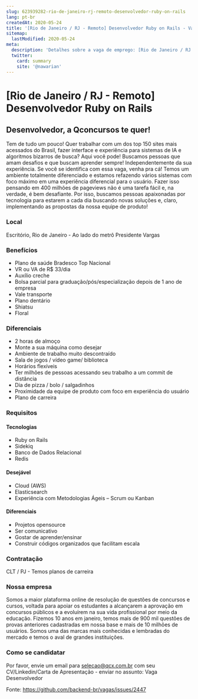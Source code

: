 ```yaml
---
slug: 623939282-rio-de-janeiro-rj-remoto-desenvolvedor-ruby-on-rails
lang: pt-br
createdAt: 2020-05-24
title: '[Rio de Janeiro / RJ - Remoto] Desenvolvedor Ruby on Rails - Vaga de Emprego'
sitemap:
  lastModified: 2020-05-24
meta:
  description: 'Detalhes sobre a vaga de emprego: [Rio de Janeiro / RJ - Remoto] Desenvolvedor Ruby on Rails'
  twitter:
    card: summary
    site: '@nawarian'
---
```


# [Rio de Janeiro / RJ - Remoto] Desenvolvedor Ruby on Rails

## Desenvolvedor, a Qconcursos te quer!
Tem de tudo um pouco! Quer trabalhar com um dos top 150 sites mais acessados do Brasil, fazer interface e experiência para sistemas de IA e algoritmos bizarros de busca? Aqui você pode!
Buscamos pessoas que amam desafios e que buscam aprender sempre! Independentemente da sua experiência.
Se você se identifica com essa vaga, venha pra cá! Temos um ambiente totalmente diferenciado e estamos refazendo vários sistemas com foco máximo em uma experiência diferencial para o usuário.
Fazer isso pensando em 400 milhões de pageviews não é uma tarefa fácil e, na verdade, é bem desafiante. Por isso, buscamos pessoas apaixonadas por tecnologia para estarem a cada dia buscando novas soluções e, claro, implementando as propostas da nossa equipe de produto!
### Local
Escritório, Rio de Janeiro - Ao lado do metrô Presidente Vargas
### Benefícios
- Plano de saúde Bradesco Top Nacional
- VR ou VA de R$ 33/dia
- Auxílio creche
- Bolsa parcial para graduação/pós/especialização depois de 1 ano de empresa
- Vale transporte
- Plano dentário
- Shiatsu
- Floral
### Diferenciais
- 2 horas de almoço
- Monte a sua máquina como desejar
- Ambiente de trabalho muito descontraído
- Sala de jogos / vídeo game/ biblioteca
- Horários flexíveis
- Ter milhões de pessoas acessando seu trabalho a um commit de distância
- Dia de pizza / bolo / salgadinhos
- Proximidade da equipe de produto com foco em experiência do usuário
- Plano de carreira
### Requisitos
#### Tecnologias
- Ruby on Rails
- Sidekiq
- Banco de Dados Relacional
- Redis
#### Desejável
- Cloud (AWS)
- Elasticsearch
- Experiência com Metodologias Ágeis – Scrum ou Kanban
#### Diferenciais
- Projetos opensource
- Ser comunicativo
- Gostar de aprender/ensinar
- Construir códigos organizados que facilitam escala
### Contratação
CLT / PJ  - Temos planos de carreira
### Nossa empresa
Somos a maior plataforma online de resolução de questões de concursos e cursos, voltada para apoiar os estudantes a alcançarem a aprovação em concursos públicos e a evoluírem na sua vida profissional por meio da educação.
Fizemos 10 anos em janeiro, temos mais de 900 mil questões de provas anteriores cadastradas em nossa base e mais de 10 milhões de usuários. Somos uma das marcas mais conhecidas e lembradas do mercado e temos o aval de grandes instituições.
### Como se candidatar
Por favor, envie um email para selecao@qcx.com.br com seu CV/Linkedin/Carta de Apresentação - enviar no assunto: Vaga Desenvolvedor

Fonte: https://github.com/backend-br/vagas/issues/2447